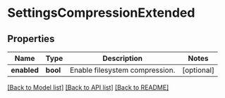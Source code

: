 # SettingsCompressionExtended

## Properties
Name | Type | Description | Notes
------------ | ------------- | ------------- | -------------
**enabled** | **bool** | Enable filesystem compression. | [optional] 

[[Back to Model list]](../README.md#documentation-for-models) [[Back to API list]](../README.md#documentation-for-api-endpoints) [[Back to README]](../README.md)


